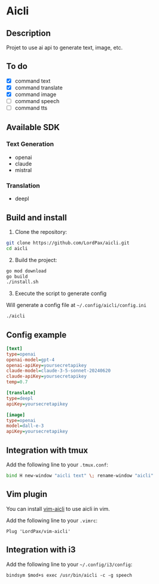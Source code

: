 # Aicli

## Description

Projet to use ai api to generate text, image, etc.

## To do

- [x] command text
- [x] command translate
- [x] command image
- [ ] command speech
- [ ] command tts

## Available SDK

### Text Generation

- openai
- claude
- mistral

### Translation

- deepl

## Build and install

1. Clone the repository:

```bash
git clone https://github.com/LordPax/aicli.git
cd aicli
```

2. Build the project:

```bash
go mod download
go build
./install.sh
```

3. Execute the script to generate config

Will generate a config file at `~/.config/aicli/config.ini`

```bash
./aicli
```

## Config example

```ini
[text]
type=openai
openai-model=gpt-4
openai-apiKey=yoursecretapikey
claude-model=claude-3-5-sonnet-20240620
claude-apiKey=yoursecretapikey
temp=0.7

[translate]
type=deepl
apiKey=yoursecretapikey

[image]
type=openai
model=dall-e-3
apiKey=yoursecretapikey
```

## Integration with tmux

Add the following line to your `.tmux.conf`:

```bash
bind H new-window "aicli text" \; rename-window "aicli"
```

## Vim plugin

You can install [vim-aicli](https://github.com/LordPax/vim-aicli) to use aicli in vim.

Add the following line to your `.vimrc`:

```vim
Plug 'LordPax/vim-aicli'
```

## Integration with i3

Add the following line to your `~/.config/i3/config`:

```
bindsym $mod+s exec /usr/bin/aicli -c -g speech
```
